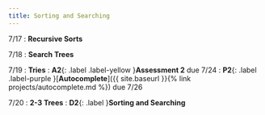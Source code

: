```yaml
---
title: Sorting and Searching
---
```


7/17
: **Recursive Sorts**

7/18
: **Search Trees**

7/19
: **Tries**
: **A2**{: .label .label-yellow }**Assessment 2** due 7/24
: **P2**{: .label .label-purple }[**Autocomplete**]({{ site.baseurl }}{% link projects/autocomplete.md %}) due 7/26

7/20
: **2-3 Trees**
: **D2**{: .label }**Sorting and Searching**
